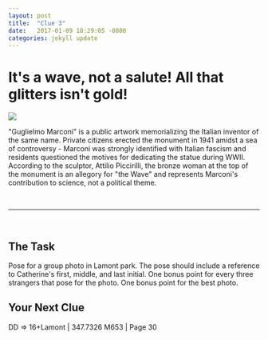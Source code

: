```yaml
---
layout: post
title:  "Clue 3"
date:   2017-01-09 18:29:05 -0800
categories: jekyll update
---
```


<h1> It's a wave, not a salute! All that glitters isn't gold!</h1>

<img class="clue-pic" src="https://upload.wikimedia.org/wikipedia/commons/9/9d/Guglielmo_Marconi_Memorial.JPG">
<br>
<p>"Guglielmo Marconi" is a public artwork memorializing the Italian inventor of the same name. Private citizens erected the monument in 1941 amidst a sea of controversy - Marconi was strongly identified with Italian fascism and residents questioned the motives for dedicating the statue during WWII. According to the sculptor, Attilio Piccirilli, the bronze woman at the top of the monument is an allegory for "the Wave" and represents Marconi's contribution to science, not a political theme.
</p>
<br>
<hr>
<br><h2>The Task</h2>
<p>Pose for a group photo in Lamont park. The pose should include a reference to Catherine's first, middle, and last initial. One bonus point for every three strangers that pose for the photo. One bonus point for the best photo.</p>

<h2>Your Next Clue</h2>
<p>DD => 16+Lamont | 347.7326 M653 | Page 30</p>

